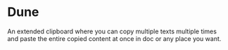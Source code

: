 # Dune
An extended clipboard where you can copy multiple texts multiple times and paste the entire copied content at once in doc or any place you want.
